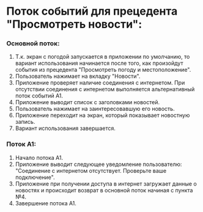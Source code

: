 # Поток событий для прецедента "Просмотреть новости":

### Основной поток:
1. Т.к. экран с погодой запускается в приложении по умолчанию, то вариант использования начинается после того, как произойдут события из прецедента "Просмотреть погоду и местоположение".
2. Пользователь нажимает на вкладку "Новости".
3. Приложение проверяет наличие соединения с интернетом. При отсутствии соединения с интернетом выполняется альтернативный поток событий А1.
4. Приложение выводит список с заголовками новостей.
5. Пользователь нажимает на заинтересовавшую его новость.
6. Приложение переходит на экран, который показывает новостную запись.
7. Вариант использования завершается.

### Поток А1:
1. Начало потока А1.
2. Приложение выводит следующее уведомление пользователю: "Соединение с интернетом отсутствует. Проверьте ваше подключение". 
3. Приложение при получении доступа в интернет загружает данные о новостях и происходит возврат в основной поток начиная с пункта №4.
4. Завершение потока А1.
